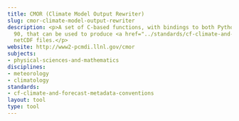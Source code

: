 ```yaml
---
title: CMOR (Climate Model Output Rewriter)
slug: cmor-climate-model-output-rewriter
description: <p>A set of C-based functions, with bindings to both Python and FORTRAN
  90, that can be used to produce <a href="../standards/cf-climate-and-forecast-metadata-conventions.html">CF</a>-compliant
  netCDF files.</p>
website: http://www2-pcmdi.llnl.gov/cmor
subjects:
- physical-sciences-and-mathematics
disciplines:
- meteorology
- climatology
standards:
- cf-climate-and-forecast-metadata-conventions
layout: tool
type: tool
---
```


